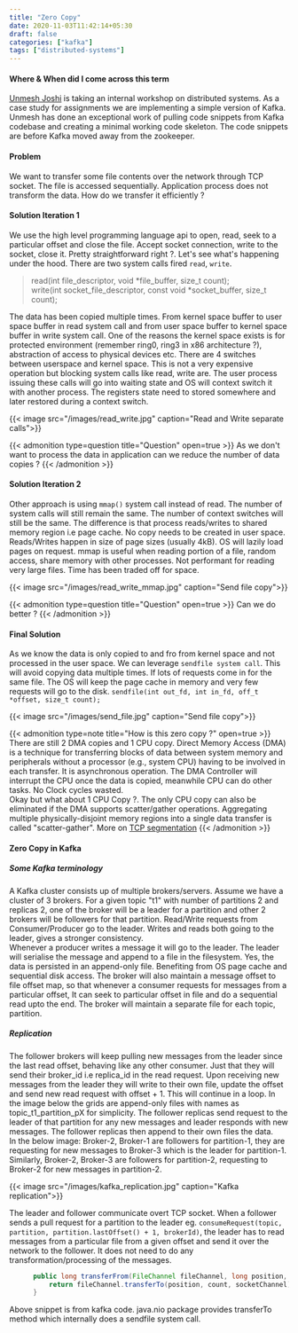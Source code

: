 ```yaml
---
title: "Zero Copy"
date: 2020-11-03T11:42:14+05:30
draft: false
categories: ["kafka"]
tags: ["distributed-systems"]
---
```


#### Where & When did I come across this term 
[Unmesh Joshi](https://in.linkedin.com/in/unmesh-joshi-9487635) is taking an internal workshop on distributed systems. As a case study for assignments we are implementing
a simple version of Kafka. Unmesh has done an exceptional work of pulling code snippets from Kafka codebase and creating a minimal working code skeleton. The code snippets are before Kafka
moved away from the zookeeper.

#### Problem
We want to transfer some file contents over the network through TCP socket. The file is accessed sequentially. Application process does not transform the data.
How do we transfer it efficiently ?  

#### Solution Iteration 1
We use the high level programming language api to open, read, seek to a particular offset and close the file. Accept socket connection, write to the socket, close it. 
Pretty straightforward right ?. Let's see what's happening under the hood. There are two system calls fired `read`, `write`.

> read(int file_descriptor, void *file_buffer, size_t count);  
> write(int socket_file_descriptor, const void *socket_buffer, size_t count);

The data has been copied multiple times. From kernel space buffer to user space buffer in read system call and from user space buffer
to kernel space buffer in write system call. One of the reasons the kernel space exists is for protected environment (remember ring0, ring3 in x86 architecture ?), abstraction of access to physical devices etc.
There are 4 switches between userspace and kernel space. This is not a very expensive operation but blocking system calls like read, write are.
The user process issuing these calls will go into waiting state and OS will context switch it with another process. The registers state need to stored somewhere and later restored during a context switch.
   

{{< image src="/images/read_write.jpg" caption="Read and Write separate calls">}}

{{< admonition type=question title="Question" open=true >}}
As we don't want to process the data in application can we reduce the number of data copies ?
{{< /admonition >}}

#### Solution Iteration 2

Other approach is using `mmap()` system call instead of read. The number of system calls will still remain the same.
The number of context switches will still be the same. The difference is that process reads/writes to shared memory region i.e page cache. No copy needs to be created in user space.
Reads/Writes happen in size of page sizes (usually 4kB). OS will lazily load pages on request.
mmap is useful when reading portion of a file, random access, share memory with other processes. Not performant for reading very large files. Time has been traded off for space.  

{{< image src="/images/read_write_mmap.jpg" caption="Send file copy">}}

{{< admonition type=question title="Question" open=true >}}
Can we do better ?
{{< /admonition >}}

#### Final Solution
As we know the data is only copied to and fro from kernel space and not processed in the user space. We can leverage `sendfile system call`. This will avoid copying data multiple times.
If lots of requests come in for the same file. The OS will keep the page cache in memory and very few requests will go to the disk.
`sendfile(int out_fd, int in_fd, off_t *offset, size_t count);`  

{{< image src="/images/send_file.jpg" caption="Send file copy">}}

{{< admonition type=note title="How is this zero copy ?" open=true >}}
There are still 2 DMA copies and 1 CPU copy. Direct Memory Access (DMA) is a technique for transferring blocks of data between system memory and peripherals
without a processor (e.g., system CPU) having to be involved in each transfer.
It is asynchronous operation. The DMA Controller will interrupt the CPU once the data is copied, meanwhile CPU can do other tasks. No Clock cycles wasted.  
Okay but what about 1 CPU Copy ?. The only CPU copy can also be eliminated if the DMA supports scatter/gather operations. Aggregating multiple physically-disjoint memory regions into a single data transfer is called "scatter-gather".
More on [TCP segmentation](https://lwn.net/Articles/9123/)
{{< /admonition >}}

#### Zero Copy in Kafka
##### Some Kafka terminology
A Kafka cluster consists up of multiple brokers/servers. Assume we have a cluster of 3 brokers. For a given topic "t1" with number of partitions 2 and replicas 2,
one of the broker will be a leader for a partition and other 2 brokers will be followers for that partition. Read/Write requests from Consumer/Producer go to the leader. Writes and reads both going to the leader,
gives a stronger consistency.  
Whenever a producer writes a message it will go to the leader. The leader will serialise the message and append to a file in the filesystem. Yes, the data is persisted in an append-only file.
Benefiting from OS page cache and sequential disk access. The broker will also maintain a message offset to file offset map, so that whenever a consumer requests for messages from a particular offset, It can seek to particular offset in file
and do a sequential read upto the end. The broker will maintain a separate file for each topic, partition.

##### Replication
The follower brokers will keep pulling new messages from the leader since the last read offset, behaving like any other consumer. Just that they will send their broker_id i.e replica_id in the read request.
Upon receiving new messages from the leader they will write to their own file, update the offset and send new read request with offset + 1. This will continue in a loop.
In the image below the grids are append-only files with names as topic_t1_partition_pX for simplicity. The follower replicas send request to the leader of that partition for any new messages and leader responds with new messages.
The follower replicas then append to their own files the data.  
In the below image: Broker-2, Broker-1 are followers for partition-1, they are requesting for new messages to Broker-3 which is the leader for partition-1.
Similarly, Broker-2, Broker-3 are followers for partition-2, requesting to Broker-2 for new messages in partition-2.

{{< image src="/images/kafka_replication.jpg" caption="Kafka replication">}}

The leader and follower communicate overt TCP socket.
When a follower sends a pull request for a partition to the leader eg. `consumeRequest(topic, partition, partition.lastOffset() + 1, brokerId)`, the leader has to read messages from a particular file from a given offset
and send it over the network to the follower. It does not need to do any transformation/processing of the messages.
``` java
      public long transferFrom(FileChannel fileChannel, long position, long count) throws IOException {
          return fileChannel.transferTo(position, count, socketChannel);
      }
```
Above snippet is from kafka code. java.nio package provides transferTo method which internally does a sendfile system call. 
  



